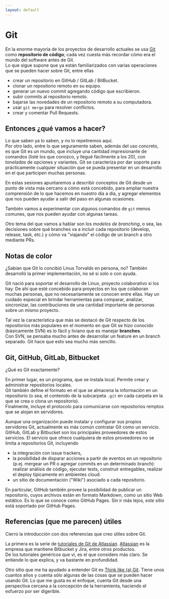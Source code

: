 ```yaml
---
layout: default
---
```


# Git
En la enorme mayoría de los proyectos de desarrollo actuales se usa [Git](https://git-scm.com/) como **repositorio de código**; cada vez cuesta más recordar cómo era el mundo del software antes de Git.  
Lo que sigue supone que ya están familiarizados con varias operaciones que se pueden hacer sobre Git, entre ellas
- crear un repositorio en GitHub / GitLab / BitBucket.
- clonar un repositorio remoto en su equipo.
- generar un nuevo commit agregando código que escribieron.
- subir commits al repositorio remoto.
- bajarse las novedades de un repositorio remoto a su computadora.
- usar `git merge` para resolver conflictos.
- crear y comentar Pull Requests.


## Entonces ¿qué vamos a hacer?
Lo que saben ya lo saben, y no lo repetiremos aquí.  
Por otro lado, entre lo que seguramente saben, además del uso concreto, es que Git es un mundo, que incluye una cantidad impresionante de comandos (listé los que conozco, y llegué fácilmente a los 20), con _toneladas_ de opciones y variantes. 
Git se caracteriza por dar soporte para prácticamente cualquier situación que se pueda presentar en un desarrollo en el que participen muchas personas.

En estas sesiones apuntaremos a describir conceptos de Git desde un punto de vista más cercano a cómo está concebido, para ampliar nuestra comprensión de lo que hacemos en nuestro día a día, y agregar elementos que nos pueden ayudar a salir del paso en algunas ocasiones.

También vamos a experimentar con algunos comandos de `git` menos comunes, que nos pueden ayudar con algunas tareas.

Otro tema del que vamos a hablar son los _modelos de branching_, o sea, las decisiones sobre qué branches va a incluir cada repositorio (develop, release, task, etc.) y cómo va "viajando" el código de un branch a otro mediante PRs.


## Notas de color
¿Sabían que Git lo concibió Linus Torvalds en persona, no? 
También desarrolló la primer implementación, no sé si solo o con ayuda.

Git nació para soportar el desarrollo de Linux, proyecto colaborativo si los hay. 
De ahí que esté concebido para proyectos en los que colaboran muchas personas, que no necesariamente se conocen entre ellas. Hay un cuidado especial en brindar herramientas para comparar, analizar, sincronizar, las contribuciones de una cantidad importante de personas sobre un mismo proyecto.

Tal vez la característica que más se destacó de Git respecto de los repositorios más populares en el momento en que Git se hizo conocido (básicamente SVN) es lo fácil y liviano que es manejar **branches**.  
Con SVN, se pensaba mucho antes de desarrollar un feature en un branch separado. Git hace que esto sea mucho más sencillo.


## Git, GitHub, GitLab, Bitbucket
¿Qué es Git exactamente?

En primer lugar, es un programa, que se instala local. Permite crear y administrar repositorios locales.  
Git también define el formato en el que se almacena la información en un repositorio (o sea, el contenido de la subcarpeta `.git`  en cada carpeta en la que se crea o clona un repositorio).  
Finalmente, incluye el protocolo para comunicarse con repositorios remptos que se alojan en servidores.

Aunque una organización puede instalar y configurar sus propios servidores Git, actualmente es más común contratar Git como un servicio.
GitHub, GitLab y Bitbucket son los principales proveedores de estos servicios.
El servicio que ofrece cualquiera de estos proveedores no se limita a repositorios Git, incluyendo 
- la integración con issue trackers,
- la posibilidad de disparar acciones a partir de eventos en un repositorio (p.ej. mergear un PR o agregar commits en un determinado branch): realizar análisis de código, ejecutar tests, construir entregables, realizar el deploy típicamente en ambientes cloud.
- un sitio de documentación ("Wiki") asociado a cada repositorio.

En particular, GitHub también provee la posibilidad de publicar un repositorio, cuyos archivos están en formato Markdown, como un sitio Web estático. Es lo que se conoce como GitHub Pages. Sin ir más lejos, _este sitio_ está soportado por GitHub Pages.


## Referencias (que me parecen) útiles
Cierro la introducción con dos referencias que creo útiles sobre Git.

La primera es la serie de [tutoriales de Git de Atlassian](https://www.atlassian.com/git/tutorials). [Atlassian](https://www.atlassian.com/) es la empresa que mantiene Bitbucket y Jira, entre otros productos.  
De los tutoriales genéricos que vi, es el que considero más claro. Se entiende lo que explica, y va bastante en profundidad.

Otro sitio que me ha ayudado a entender Git es [Think like (a) Git](http://think-like-a-git.net/). Tiene unos cuantos años y cuenta sólo algunas de las cosas que se pueden hacer usando Git. Lo que me gusta es el enfoque, cuenta Git desde una perspectiva cercana a la concepción de la herramienta, haciendo el esfuerzo por ser digerible.